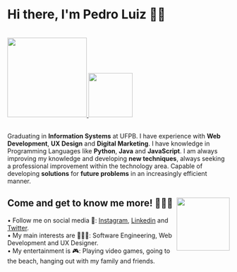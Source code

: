 # Hi there, I'm Pedro Luiz 👋🏼
  

<a href="https://github.com/edroluiz">
<br><img height="180em" src="https://github-readme-stats.vercel.app/api?username=edroluiz&show_icons=true&theme=midnight-purple&include_all_commits=true&count_private=true">
<img height="100em" src="https://github-readme-stats.vercel.app/api/top-langs/?username=edroluiz&layout=compact&langs_count=7&theme=midnight-purple"></a><br>

<br>Graduating in **Information Systems** at UFPB. I have experience with **Web Development**, **UX Design** and **Digital Marketing**. I have knowledge in Programming Languages like **Python**, **Java** and **JavaScript**. I am always improving my knowledge and developing **new techniques**, always seeking a professional improvement within the technology area. Capable of developing **solutions** for **future problems** in an increasingly efficient manner.

## Come and get to know me more! 🙋🏻‍♂️<img align="right" height="120em" href="https://github.com/edroluiz/" src="https://i.picasion.com/pic91/9605c4dacfeebd5cd7a42bdbf3300161.gif"></a>
• Follow me on social media 🏃: <a href="https://instagram.com/edroluiz">Instagram</a>, <a href="https://www.linkedin.com/in/pedro-luiz-b9488b203/">Linkedin</a> and <a href="https://twitter.com/edroluiz">Twitter</a>.<br>
• My main interests are 👨🏻‍💻: Software Engineering, Web Development and UX Designer.<br>
• My entertainment is 🎮: Playing video games, going to the beach, hanging out with my family and friends.
